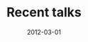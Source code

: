 ---
title: "Recent talks"
collection: talks
type: "Talk"
permalink: /talks/2012-03-01-talk-1
venue: "Various"
date: 2012-03-01
location: "London, UK"
---
